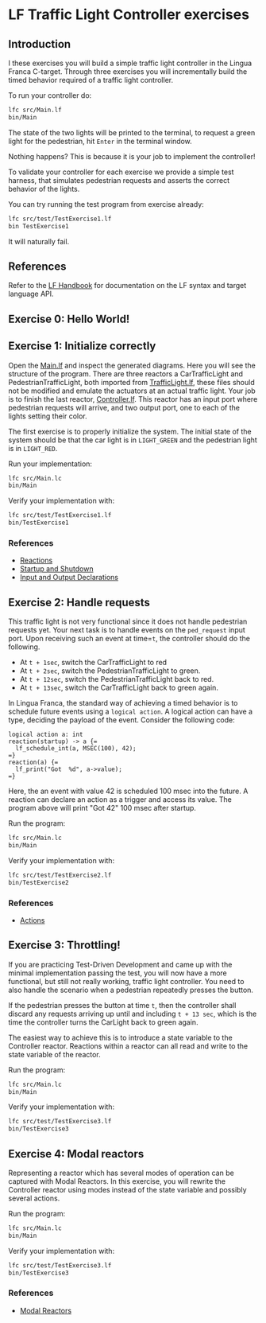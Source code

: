 # LF Traffic Light Controller exercises

## Introduction

I these exercises you will build a simple traffic light controller in the Lingua Franca C-target. Through three exercises you will incrementally build the timed
behavior required of a traffic light controller.

To run your controller do:
```sh
lfc src/Main.lf
bin/Main
```

The state of the two lights will be printed to the terminal, to request a 
green light for the pedestrian, hit `Enter` in the terminal window.

Nothing happens? This is because it is your job to implement the controller!

To validate your controller for each exercise we provide a simple test harness,
that simulates pedestrian requests and asserts the correct behavior of the lights.

You can try running the test program from exercise already:

```sh
lfc src/test/TestExercise1.lf
bin TestExercise1
```

It will naturally fail.


## References
Refer to the [LF Handbook](https://www.lf-lang.org/docs/) for documentation on
the LF syntax and target language API. 


## Exercise 0: Hello World!

## Exercise 1: Initialize correctly
Open the [Main.lf](src/Main.lf) and inspect the generated diagrams. Here you will
see the structure of the program. There are three reactors 
a CarTrafficLight and PedestrianTrafficLight, both imported from [TrafficLight.lf](src/lib/TrafficLight.lf), these files
should not be modified and emulate the actuators at an actual traffic light. Your job is to finish the last reactor, [Controller.lf](src/Controller.lf). This reactor has an input port where pedestrian requests will arrive, and two output port, one to each of the lights setting their color.

The first exercise is to properly initialize the system. The initial state of the system should be that the car light is in `LIGHT_GREEN` and the pedestrian light is in `LIGHT_RED`.

Run your implementation:

```sh
lfc src/Main.lc
bin/Main
```

Verify your implementation with:

```sh
lfc src/test/TestExercise1.lf
bin/TestExercise1
```

### References
- [Reactions](https://www.lf-lang.org/docs/writing-reactors/reactions)
- [Startup and Shutdown](https://www.lf-lang.org/docs/writing-reactors/time-and-timers#startup-and-shutdown)
- [Input and Output Declarations](https://www.lf-lang.org/docs/writing-reactors/inputs-and-outputs#input-and-output-declarations)

## Exercise 2: Handle requests
This traffic light is not very functional since it does not handle pedestrian requests yet. Your next task is to
handle events on the `ped_request` input port. Upon receiving such an event at time=`t`, the controller should do the following.
- At `t + 1sec`, switch the CarTrafficLight to red
- At `t + 2sec`, switch the PedestrianTrafficLight to green.
- At `t + 12sec`, switch the PedestrianTrafficLight back to red.
- At `t + 13sec`, switch the CarTrafficLight back to green again.

In Lingua Franca, the standard way of achieving a timed behavior is to schedule future events using
a `logical action`. A logical action can have a type, deciding the payload of the event. Consider the
following code:

```
logical action a: int
reaction(startup) -> a {=
  lf_schedule_int(a, MSEC(100), 42);
=}
reaction(a) {=
  lf_print("Got  %d", a->value);
=}
```

Here, the an event with value 42 is scheduled 100 msec into the future. A reaction can declare
an action as a trigger and access its value. The program above will print "Got 42" 100 msec after startup.


Run the program:
```sh
lfc src/Main.lc
bin/Main
```

Verify your implementation with:

```sh
lfc src/test/TestExercise2.lf
bin/TestExercise2
```

### References
- [Actions](https://www.lf-lang.org/docs/reference/target-language-details#actions)

## Exercise 3: Throttling!

If you are practicing Test-Driven Development and came up with the minimal implementation passing the test,
you will now have a more functional, but still not really working, traffic light controller. You need to also
handle the scenario when a pedestrian repeatedly presses the button.

If the pedestrian presses the button at time `t`, then the controller shall discard any requests arriving up until and including `t + 13 sec`, which is the time the controller turns the CarLight back to green again.  

The easiest way to achieve this is to introduce a state variable to the Controller reactor. Reactions within a reactor
can all read and write to the state variable of the reactor.

Run the program:
```sh
lfc src/Main.lc
bin/Main
```

Verify your implementation with:
```sh
lfc src/test/TestExercise3.lf
bin/TestExercise3
```

## Exercise 4: Modal reactors

Representing a reactor which has several modes of operation can be captured with Modal Reactors. In this exercise,
you will rewrite the Controller reactor using modes instead of the state variable and possibly several actions.

Run the program:
```sh
lfc src/Main.lc
bin/Main
```

Verify your implementation with:
```sh
lfc src/test/TestExercise3.lf
bin/TestExercise3
```

### References
- [Modal Reactors](https://www.lf-lang.org/docs/writing-reactors/modal-models)